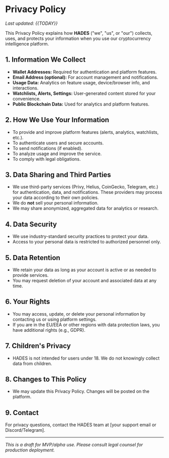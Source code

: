 # Privacy Policy

_Last updated: {{TODAY}}_

This Privacy Policy explains how **HADES** ("we", "us", or "our") collects, uses, and protects your information when you use our cryptocurrency intelligence platform.

## 1. Information We Collect
- **Wallet Addresses:** Required for authentication and platform features.
- **Email Address (optional):** For account management and notifications.
- **Usage Data:** Analytics on feature usage, device/browser info, and interactions.
- **Watchlists, Alerts, Settings:** User-generated content stored for your convenience.
- **Public Blockchain Data:** Used for analytics and platform features.

## 2. How We Use Your Information
- To provide and improve platform features (alerts, analytics, watchlists, etc.).
- To authenticate users and secure accounts.
- To send notifications (if enabled).
- To analyze usage and improve the service.
- To comply with legal obligations.

## 3. Data Sharing and Third Parties
- We use third-party services (Privy, Helius, CoinGecko, Telegram, etc.) for authentication, data, and notifications. These providers may process your data according to their own policies.
- We do **not** sell your personal information.
- We may share anonymized, aggregated data for analytics or research.

## 4. Data Security
- We use industry-standard security practices to protect your data.
- Access to your personal data is restricted to authorized personnel only.

## 5. Data Retention
- We retain your data as long as your account is active or as needed to provide services.
- You may request deletion of your account and associated data at any time.

## 6. Your Rights
- You may access, update, or delete your personal information by contacting us or using platform settings.
- If you are in the EU/EEA or other regions with data protection laws, you have additional rights (e.g., GDPR).

## 7. Children's Privacy
- HADES is not intended for users under 18. We do not knowingly collect data from children.

## 8. Changes to This Policy
- We may update this Privacy Policy. Changes will be posted on the platform.

## 9. Contact
For privacy questions, contact the HADES team at [your support email or Discord/Telegram].

---

_This is a draft for MVP/alpha use. Please consult legal counsel for production deployment._
